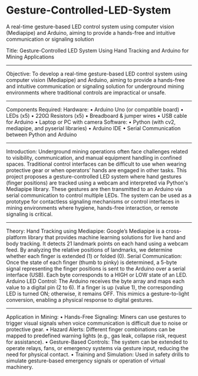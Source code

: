 # Gesture-Controlled-LED-System
A real-time gesture-based LED control system using computer vision (Mediapipe) and Arduino, aiming to provide a hands-free and intuitive communication or signaling solution

Title:
Gesture-Controlled LED System Using Hand Tracking and Arduino for Mining Applications
________________________________________
Objective:
To develop a real-time gesture-based LED control system using computer vision (Mediapipe) and Arduino, aiming to provide a hands-free and intuitive communication or signaling solution for underground mining environments where traditional controls are impractical or unsafe.
________________________________________
Components Required:
Hardware:
•	Arduino Uno (or compatible board)
•	LEDs (x5)
•	220Ω Resistors (x5)
•	Breadboard & jumper wires
•	USB cable for Arduino
•	Laptop or PC with camera
Software:
•	Python (with cv2, mediapipe, and pyserial libraries)
•	Arduino IDE
•	Serial Communication between Python and Arduino
________________________________________
Introduction:
Underground mining operations often face challenges related to visibility, communication, and manual equipment handling in confined spaces. Traditional control interfaces can be difficult to use when wearing protective gear or when operators’ hands are engaged in other tasks.
This project proposes a gesture-controlled LED system where hand gestures (finger positions) are tracked using a webcam and interpreted via Python's Mediapipe library. These gestures are then transmitted to an Arduino via serial communication to control multiple LEDs. The system can be used as a prototype for contactless signaling mechanisms or control interfaces in mining environments where hygiene, hands-free interaction, or remote signaling is critical.
________________________________________
Theory:
Hand Tracking using Mediapipe:
Google’s Mediapipe is a cross-platform library that provides machine learning solutions for live hand and body tracking. It detects 21 landmark points on each hand using a webcam feed. By analyzing the relative positions of landmarks, we determine whether each finger is extended (1) or folded (0).
Serial Communication:
Once the state of each finger (thumb to pinky) is determined, a 5-byte signal representing the finger positions is sent to the Arduino over a serial interface (USB). Each byte corresponds to a HIGH or LOW state of an LED.
Arduino LED Control:
The Arduino receives the byte array and maps each value to a digital pin (2 to 6). If a finger is up (value 1), the corresponding LED is turned ON; otherwise, it remains OFF.
This mimics a gesture-to-light conversion, enabling a physical response to digital gestures.
________________________________________
Application in Mining:
•	Hands-Free Signaling: Miners can use gestures to trigger visual signals when voice communication is difficult due to noise or protective gear.
•	Hazard Alerts: Different finger combinations can be mapped to predefined warning lights (e.g., gas leak, collapse risk, request for assistance).
•	Gesture-Based Controls: The system can be extended to operate relays, fans, or emergency systems via gesture input, reducing the need for physical contact.
•	Training and Simulation: Used in safety drills to simulate gesture-based emergency signals or operation of virtual machinery.

